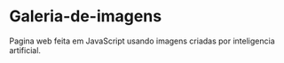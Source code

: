# Galeria-de-imagens
Pagina web feita em JavaScript usando imagens criadas por inteligencia artificial.
